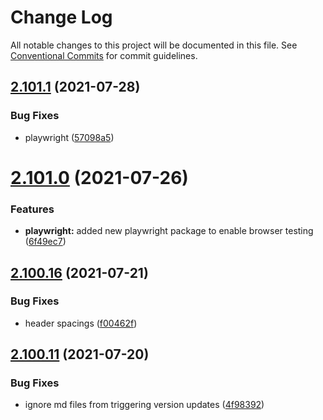# Change Log

All notable changes to this project will be documented in this file.
See [Conventional Commits](https://conventionalcommits.org) for commit guidelines.

## [2.101.1](https://github.com/ho-nl/m2-pwa/compare/@reachdigital/magento-product@2.101.0...@reachdigital/magento-product@2.101.1) (2021-07-28)


### Bug Fixes

* playwright ([57098a5](https://github.com/ho-nl/m2-pwa/commit/57098a56f50f175cc753339aeba7c577288e20d6))





# [2.101.0](https://github.com/ho-nl/m2-pwa/compare/@reachdigital/magento-product@2.100.18...@reachdigital/magento-product@2.101.0) (2021-07-26)


### Features

* **playwright:** added new playwright package to enable browser testing ([6f49ec7](https://github.com/ho-nl/m2-pwa/commit/6f49ec7595563775b96ebf21c27e39da1282e8d9))





## [2.100.16](https://github.com/ho-nl/m2-pwa/compare/@reachdigital/magento-product@2.100.15...@reachdigital/magento-product@2.100.16) (2021-07-21)


### Bug Fixes

* header spacings ([f00462f](https://github.com/ho-nl/m2-pwa/commit/f00462f9abb61a54552c96dbed35ef708fe05608))





## [2.100.11](https://github.com/ho-nl/m2-pwa/compare/@reachdigital/magento-product@2.100.10...@reachdigital/magento-product@2.100.11) (2021-07-20)


### Bug Fixes

* ignore md files from triggering version updates ([4f98392](https://github.com/ho-nl/m2-pwa/commit/4f9839250b3a32d3070da5290e5efcc5e2243fba))
